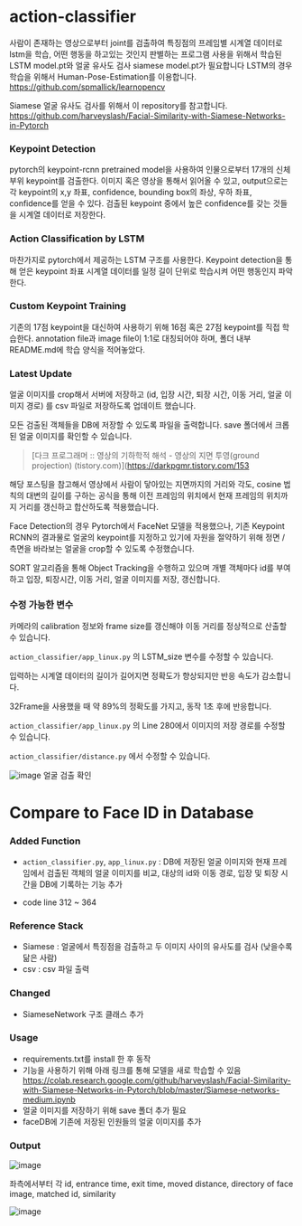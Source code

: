 # action-classifier

사람이 존재하는 영상으로부터 joint를 검출하여 특징점의 프레임별 시계열 데이터로 lstm을 학습, 어떤 행동을 하고있는 것인지 판별하는 프로그램
사용을 위해서 학습된 LSTM model.pt와 얼굴 유사도 검사 siamese model.pt가 필요합니다
LSTM의 경우 학습을 위해서 Human-Pose-Estimation를 이용합니다. https://github.com/spmallick/learnopencv

Siamese 얼굴 유사도 검사를 위해서 이 repository를 참고합니다. https://github.com/harveyslash/Facial-Similarity-with-Siamese-Networks-in-Pytorch


### Keypoint Detection
pytorch의 keypoint-rcnn pretrained model을 사용하여 인물으로부터 17개의 신체부위 keypoint를 검출한다.
이미지 혹은 영상을 통해서 읽어올 수 있고, output으로는 각 keypoint의 x,y 좌표, confidence, bounding box의 좌상, 우하 좌표, confidence를 얻을 수 있다.
검출된 keypoint 중에서 높은 confidence를 갖는 것들을 시계열 데이터로 저장한다.

### Action Classification by LSTM
마찬가지로 pytorch에서 제공하는 LSTM 구조를 사용한다.
Keypoint detection을 통해 얻은 keypoint 좌표 시계열 데이터를 일정 길이 단위로 학습시켜 어떤 행동인지 파악한다.

### Custom Keypoint Training
기존의 17점 keypoint을 대신하여 사용하기 위해 16점 혹은 27점 keypoint를 직접 학습한다.
annotation file과 image file이 1:1로 대칭되어야 하며, 폴더 내부 README.md에 학습 양식을 적어놓았다.

### Latest Update

얼굴 이미지를 crop해서 서버에 저장하고 
(id, 입장 시간, 퇴장 시간, 이동 거리, 얼굴 이미지 경로) 를 csv 파일로 저장하도록 업데이트 했습니다.

모든 검출된 객체들을 DB에 저장할 수 있도록 파일을 출력합니다. save 폴더에서 크롭된 얼굴 이미지를 확인할 수 있습니다.



> [다크 프로그래머 :: 영상의 기하학적 해석 - 영상의 지면 투영(ground projection) (tistory.com)](https://darkpgmr.tistory.com/153

해당 포스팅을 참고해서 영상에서 사람이 닿아있는 지면까지의 거리와 각도, cosine 법칙의 대변의 길이를 구하는 공식을 통해 이전 프레임의 위치에서 현재 프레임의 위치까지 거리를 갱신하고 합산하도록 적용했습니다.

Face Detection의 경우 Pytorch에서 FaceNet 모델을 적용했으나, 기존 Keypoint RCNN의 결과물로 얼굴의 keypoint를 지정하고 있기에 자원을 절약하기 위해 정면 / 측면을 바라보는 얼굴을 crop할 수 있도록 수정했습니다.

SORT 알고리즘을 통해 Object Tracking을 수행하고 있으며 개별 객체마다 id를 부여하고 입장, 퇴장시간, 이동 거리, 얼굴 이미지를 저장, 갱신합니다.



### 수정 가능한 변수

카메라의 calibration 정보와 frame size를 갱신해야 이동 거리를 정상적으로 산출할 수 있습니다.

`action_classifier/app_linux.py` 의 LSTM_size 변수를 수정할 수 있습니다.

입력하는 시계열 데이터의 길이가 길어지면 정확도가 향상되지만 반응 속도가 감소합니다.

32Frame을 사용했을 때 약 89%의 정확도를 가지고, 동작 1초 후에 반응합니다.



`action_classifier/app_linux.py` 의 Line 280에서 이미지의 저장 경로를 수정할 수 있습니다.



`action_classifier/distance.py`  에서 수정할 수 있습니다.

![image](https://user-images.githubusercontent.com/109254266/194532029-edd00cda-f87f-4cb0-b639-291f77246f4b.png)
얼굴 검출 확인


# Compare to Face ID in Database 

### Added Function

* `action_classifier.py`, `app_linux.py`  : DB에 저장된 얼굴 이미지와 현재 프레임에서 검출된 객체의 얼굴 이미지를 비교, 대상의 id와 이동 경로, 입장 및 퇴장 시간을 DB에 기록하는 기능 추가

* code line 312 ~ 364



### Reference Stack

* Siamese : 얼굴에서 특징점을 검출하고 두 이미지 사이의 유사도를 검사 (낮을수록 닮은 사람)
* csv : csv 파일 출력



### Changed

* SiameseNetwork 구조 클래스 추가



### Usage

* requirements.txt를 install 한 후 동작
* 기능을 사용하기 위해 아래 링크를 통해 모델을 새로 학습할 수 있음
  https://colab.research.google.com/github/harveyslash/Facial-Similarity-with-Siamese-Networks-in-Pytorch/blob/master/Siamese-networks-medium.ipynb 
* 얼굴 이미지를 저장하기 위해 save 폴더 추가 필요
* faceDB에 기존에 저장된 인원들의 얼굴 이미지를 추가



### Output

![image](https://user-images.githubusercontent.com/109254266/198023594-4d24f727-a8e1-4d8e-af58-8a33b5dc4171.png)

좌측에서부터 각 id, entrance time, exit time, moved distance, directory of face image, matched id, similarity



![image](https://user-images.githubusercontent.com/109254266/198023876-54e7cc64-d6c1-4874-ae67-58b9634c837d.png)

